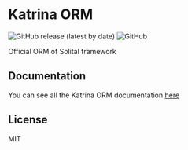 # Katrina ORM

<img alt="GitHub release (latest by date)" src="https://img.shields.io/github/v/release/solital/katrina">
<img alt="GitHub" src="https://img.shields.io/github/license/solital/katrina">

Official ORM of Solital framework

## Documentation

You can see all the Katrina ORM documentation [here](https://solital.github.io/docs-v1/katrina/)

## License

MIT